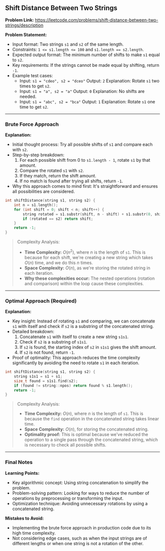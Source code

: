 ## Shift Distance Between Two Strings
**Problem Link:** https://leetcode.com/problems/shift-distance-between-two-strings/description

**Problem Statement:**
- Input format: Two strings `s1` and `s2` of the same length.
- Constraints: `1 <= s1.length <= 100` and `s1.length == s2.length`.
- Expected output format: The minimum number of shifts to make `s1` equal to `s2`.
- Key requirements: If the strings cannot be made equal by shifting, return `-1`.
- Example test cases:
  - Input: `s1 = "cdeo", s2 = "dceo"`
    Output: `2`
    Explanation: Rotate `s1` two times to get `s2`.
  - Input: `s1 = "a", s2 = "a"`
    Output: `0`
    Explanation: No shifts are needed.
  - Input: `s1 = "abc", s2 = "bca"`
    Output: `1`
    Explanation: Rotate `s1` one time to get `s2`.

---

### Brute Force Approach
**Explanation:**
- Initial thought process: Try all possible shifts of `s1` and compare each with `s2`.
- Step-by-step breakdown:
  1. For each possible shift from 0 to `s1.length - 1`, rotate `s1` by that amount.
  2. Compare the rotated `s1` with `s2`.
  3. If they match, return the shift amount.
  4. If no match is found after trying all shifts, return `-1`.
- Why this approach comes to mind first: It's straightforward and ensures all possibilities are considered.

```cpp
int shiftDistance(string s1, string s2) {
    int n = s1.length();
    for (int shift = 0; shift < n; shift++) {
        string rotated = s1.substr(shift, n - shift) + s1.substr(0, shift);
        if (rotated == s2) return shift;
    }
    return -1;
}
```

> Complexity Analysis:
> - **Time Complexity:** $O(n^2)$, where $n$ is the length of `s1`. This is because for each shift, we're creating a new string which takes $O(n)$ time, and we do this $n$ times.
> - **Space Complexity:** $O(n)$, as we're storing the rotated string in each iteration.
> - **Why these complexities occur:** The nested operations (rotation and comparison) within the loop cause these complexities.

---

### Optimal Approach (Required)
**Explanation:**
- Key insight: Instead of rotating `s1` and comparing, we can concatenate `s1` with itself and check if `s2` is a substring of the concatenated string.
- Detailed breakdown:
  1. Concatenate `s1` with itself to create a new string `s1s1`.
  2. Check if `s2` is a substring of `s1s1`.
  3. If `s2` is found, the starting index of `s2` in `s1s1` gives the shift amount.
  4. If `s2` is not found, return `-1`.
- Proof of optimality: This approach reduces the time complexity significantly by avoiding the need to rotate `s1` in each iteration.

```cpp
int shiftDistance(string s1, string s2) {
    string s1s1 = s1 + s1;
    size_t found = s1s1.find(s2);
    if (found != string::npos) return found % s1.length();
    return -1;
}
```

> Complexity Analysis:
> - **Time Complexity:** $O(n)$, where $n$ is the length of `s1`. This is because the `find` operation in the concatenated string takes linear time.
> - **Space Complexity:** $O(n)$, for storing the concatenated string.
> - **Optimality proof:** This is optimal because we've reduced the operation to a single pass through the concatenated string, which is necessary to check all possible shifts.

---

### Final Notes
**Learning Points:**
- Key algorithmic concept: Using string concatenation to simplify the problem.
- Problem-solving pattern: Looking for ways to reduce the number of operations by preprocessing or transforming the input.
- Optimization technique: Avoiding unnecessary rotations by using a concatenated string.

**Mistakes to Avoid:**
- Implementing the brute force approach in production code due to its high time complexity.
- Not considering edge cases, such as when the input strings are of different lengths or when one string is not a rotation of the other.